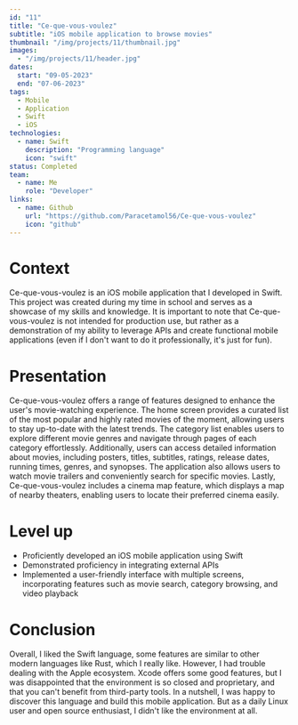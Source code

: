 ```yaml
---
id: "11"
title: "Ce-que-vous-voulez"
subtitle: "iOS mobile application to browse movies"
thumbnail: "/img/projects/11/thumbnail.jpg"
images:
  - "/img/projects/11/header.jpg"
dates:
  start: "09-05-2023"
  end: "07-06-2023"
tags:
  - Mobile
  - Application
  - Swift
  - iOS
technologies:
  - name: Swift
    description: "Programming language"
    icon: "swift"
status: Completed
team:
  - name: Me
    role: "Developer"
links:
  - name: Github
    url: "https://github.com/Paracetamol56/Ce-que-vous-voulez"
    icon: "github"
---
```


# Context
Ce-que-vous-voulez is an iOS mobile application that I developed in Swift. This project was created during my time in school and serves as a showcase of my skills and knowledge. It is important to note that Ce-que-vous-voulez is not intended for production use, but rather as a demonstration of my ability to leverage APIs and create functional mobile applications (even if I don't want to do it professionally, it's just for fun).

# Presentation
Ce-que-vous-voulez offers a range of features designed to enhance the user's movie-watching experience. The home screen provides a curated list of the most popular and highly rated movies of the moment, allowing users to stay up-to-date with the latest trends. The category list enables users to explore different movie genres and navigate through pages of each category effortlessly. Additionally, users can access detailed information about movies, including posters, titles, subtitles, ratings, release dates, running times, genres, and synopses. The application also allows users to watch movie trailers and conveniently search for specific movies. Lastly, Ce-que-vous-voulez includes a cinema map feature, which displays a map of nearby theaters, enabling users to locate their preferred cinema easily.

# Level up
<ul><li>Proficiently developed an iOS mobile application using Swift</li><li>Demonstrated proficiency in integrating external APIs</li><li>Implemented a user-friendly interface with multiple screens, incorporating features such as movie search, category browsing, and video playback</li></ul>

# Conclusion
Overall, I liked the Swift language, some features are similar to other modern languages like Rust, which I really like. However, I had trouble dealing with the Apple ecosystem. Xcode offers some good features, but I was disappointed that the environment is so closed and proprietary, and that you can't benefit from third-party tools. In a nutshell, I was happy to discover this language and build this mobile application. But as a daily Linux user and open source enthusiast, I didn't like the environment at all.

